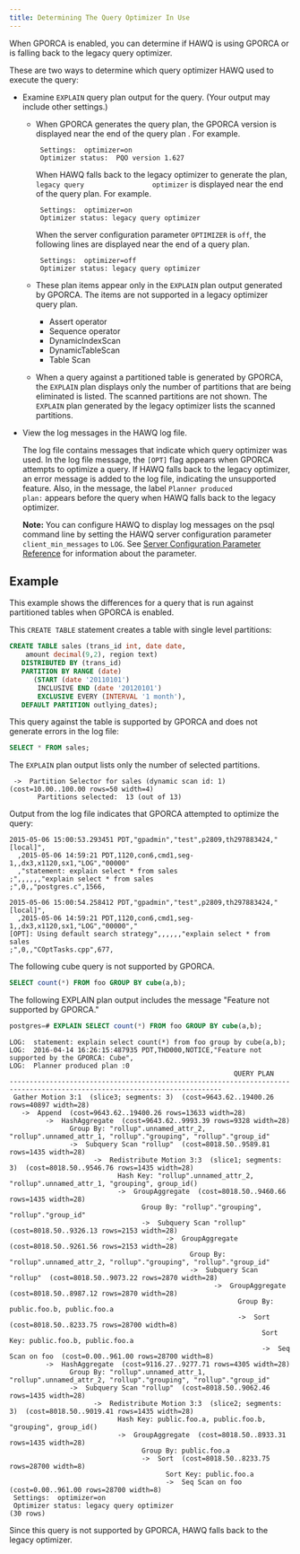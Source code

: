 ```yaml
---
title: Determining The Query Optimizer In Use
---
```


<!--
Licensed to the Apache Software Foundation (ASF) under one
or more contributor license agreements.  See the NOTICE file
distributed with this work for additional information
regarding copyright ownership.  The ASF licenses this file
to you under the Apache License, Version 2.0 (the
"License"); you may not use this file except in compliance
with the License.  You may obtain a copy of the License at

  http://www.apache.org/licenses/LICENSE-2.0

Unless required by applicable law or agreed to in writing,
software distributed under the License is distributed on an
"AS IS" BASIS, WITHOUT WARRANTIES OR CONDITIONS OF ANY
KIND, either express or implied.  See the License for the
specific language governing permissions and limitations
under the License.
-->

<span class="shortdesc"> When GPORCA is enabled, you can determine if HAWQ is using GPORCA or is falling back to the legacy query optimizer. </span>

These are two ways to determine which query optimizer HAWQ used to execute the query:

-   Examine `EXPLAIN` query plan output for the query. (Your output may include other settings.)
    -   When GPORCA generates the query plan, the GPORCA version is displayed near the end of the query plan . For example.

        ``` pre
         Settings:  optimizer=on
         Optimizer status:  PQO version 1.627
        ```

        When HAWQ falls back to the legacy optimizer to generate the plan, `legacy query                 optimizer` is displayed near the end of the query plan. For example.

        ``` pre
         Settings:  optimizer=on
         Optimizer status: legacy query optimizer
        ```

        When the server configuration parameter `OPTIMIZER` is `off`, the following lines are displayed near the end of a query plan.

        ``` pre
         Settings:  optimizer=off
         Optimizer status: legacy query optimizer
        ```

    -   These plan items appear only in the `EXPLAIN` plan output generated by GPORCA. The items are not supported in a legacy optimizer query plan.
        -   Assert operator
        -   Sequence operator
        -   DynamicIndexScan
        -   DynamicTableScan
        -   Table Scan
    -   When a query against a partitioned table is generated by GPORCA, the `EXPLAIN` plan displays only the number of partitions that are being eliminated is listed. The scanned partitions are not shown. The `EXPLAIN` plan generated by the legacy optimizer lists the scanned partitions.

-   View the log messages in the HAWQ log file.

    The log file contains messages that indicate which query optimizer was used. In the log file message, the `[OPT]` flag appears when GPORCA attempts to optimize a query. If HAWQ falls back to the legacy optimizer, an error message is added to the log file, indicating the unsupported feature. Also, in the message, the label `Planner produced             plan:` appears before the query when HAWQ falls back to the legacy optimizer.

    **Note:** You can configure HAWQ to display log messages on the psql command line by setting the HAWQ server configuration parameter `client_min_messages` to `LOG`. See [Server Configuration Parameter Reference](../../reference/HAWQSiteConfig.html) for information about the parameter.

## Example<a id="topic_n4w_nb5_xr"></a>

This example shows the differences for a query that is run against partitioned tables when GPORCA is enabled.

This `CREATE TABLE` statement creates a table with single level partitions:

``` sql
CREATE TABLE sales (trans_id int, date date, 
    amount decimal(9,2), region text)
   DISTRIBUTED BY (trans_id)
   PARTITION BY RANGE (date)
      (START (date '2011­01­01') 
       INCLUSIVE END (date '2012­01­01') 
       EXCLUSIVE EVERY (INTERVAL '1 month'),
   DEFAULT PARTITION outlying_dates);
```

This query against the table is supported by GPORCA and does not generate errors in the log file:

``` sql
SELECT * FROM sales;
```

The `EXPLAIN` plan output lists only the number of selected partitions.

``` 
 ->  Partition Selector for sales (dynamic scan id: 1)  (cost=10.00..100.00 rows=50 width=4)
       Partitions selected:  13 (out of 13)
```

Output from the log file indicates that GPORCA attempted to optimize the query:

``` 
2015-05-06 15:00:53.293451 PDT,"gpadmin","test",p2809,th297883424,"[local]",
  ,2015-05-06 14:59:21 PDT,1120,con6,cmd1,seg-1,,dx3,x1120,sx1,"LOG","00000"
  ,"statement: explain select * from sales
;",,,,,,"explain select * from sales
;",0,,"postgres.c",1566,

2015-05-06 15:00:54.258412 PDT,"gpadmin","test",p2809,th297883424,"[local]",
  ,2015-05-06 14:59:21 PDT,1120,con6,cmd1,seg-1,,dx3,x1120,sx1,"LOG","00000","
[OPT]: Using default search strategy",,,,,,"explain select * from sales
;",0,,"COptTasks.cpp",677,
```

The following cube query is not supported by GPORCA.

``` sql
SELECT count(*) FROM foo GROUP BY cube(a,b);
```

The following EXPLAIN plan output includes the message "Feature not supported by GPORCA."

``` sql
postgres=# EXPLAIN SELECT count(*) FROM foo GROUP BY cube(a,b);
```
```
LOG:  statement: explain select count(*) from foo group by cube(a,b);
LOG:  2016-04-14 16:26:15:487935 PDT,THD000,NOTICE,"Feature not supported by the GPORCA: Cube",
LOG:  Planner produced plan :0
                                                        QUERY PLAN
---------------------------------------------------------------------------------------------------------------------------
 Gather Motion 3:1  (slice3; segments: 3)  (cost=9643.62..19400.26 rows=40897 width=28)
   ->  Append  (cost=9643.62..19400.26 rows=13633 width=28)
         ->  HashAggregate  (cost=9643.62..9993.39 rows=9328 width=28)
               Group By: "rollup".unnamed_attr_2, "rollup".unnamed_attr_1, "rollup"."grouping", "rollup"."group_id"
               ->  Subquery Scan "rollup"  (cost=8018.50..9589.81 rows=1435 width=28)
                     ->  Redistribute Motion 3:3  (slice1; segments: 3)  (cost=8018.50..9546.76 rows=1435 width=28)
                           Hash Key: "rollup".unnamed_attr_2, "rollup".unnamed_attr_1, "grouping", group_id()
                           ->  GroupAggregate  (cost=8018.50..9460.66 rows=1435 width=28)
                                 Group By: "rollup"."grouping", "rollup"."group_id"
                                 ->  Subquery Scan "rollup"  (cost=8018.50..9326.13 rows=2153 width=28)
                                       ->  GroupAggregate  (cost=8018.50..9261.56 rows=2153 width=28)
                                             Group By: "rollup".unnamed_attr_2, "rollup"."grouping", "rollup"."group_id"
                                             ->  Subquery Scan "rollup"  (cost=8018.50..9073.22 rows=2870 width=28)
                                                   ->  GroupAggregate  (cost=8018.50..8987.12 rows=2870 width=28)
                                                         Group By: public.foo.b, public.foo.a
                                                         ->  Sort  (cost=8018.50..8233.75 rows=28700 width=8)
                                                               Sort Key: public.foo.b, public.foo.a
                                                               ->  Seq Scan on foo  (cost=0.00..961.00 rows=28700 width=8)
         ->  HashAggregate  (cost=9116.27..9277.71 rows=4305 width=28)
               Group By: "rollup".unnamed_attr_1, "rollup".unnamed_attr_2, "rollup"."grouping", "rollup"."group_id"
               ->  Subquery Scan "rollup"  (cost=8018.50..9062.46 rows=1435 width=28)
                     ->  Redistribute Motion 3:3  (slice2; segments: 3)  (cost=8018.50..9019.41 rows=1435 width=28)
                           Hash Key: public.foo.a, public.foo.b, "grouping", group_id()
                           ->  GroupAggregate  (cost=8018.50..8933.31 rows=1435 width=28)
                                 Group By: public.foo.a
                                 ->  Sort  (cost=8018.50..8233.75 rows=28700 width=8)
                                       Sort Key: public.foo.a
                                       ->  Seq Scan on foo  (cost=0.00..961.00 rows=28700 width=8)
 Settings:  optimizer=on
 Optimizer status: legacy query optimizer
(30 rows)
```

Since this query is not supported by GPORCA, HAWQ falls back to the legacy optimizer.


